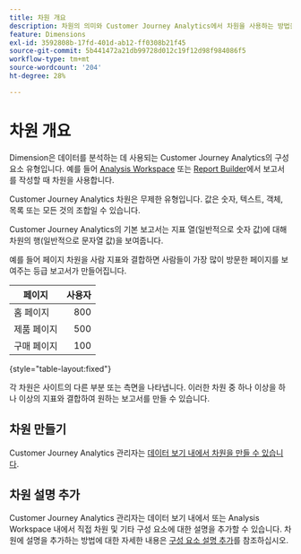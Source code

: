 ```yaml
---
title: 차원 개요
description: 차원의 의미와 Customer Journey Analytics에서 차원을 사용하는 방법을 알아봅니다
feature: Dimensions
exl-id: 3592808b-17fd-401d-ab12-ff0308b21f45
source-git-commit: 5b441472a21db99728d012c19f12d98f984086f5
workflow-type: tm+mt
source-wordcount: '204'
ht-degree: 28%

---
```


# 차원 개요

Dimension은 데이터를 분석하는 데 사용되는 Customer Journey Analytics의 구성 요소 유형입니다. 예를 들어 [Analysis Workspace](/help/analysis-workspace/home.md) 또는 [Report Builder](/help/report-builder/report-buider-overview.md)에서 보고서를 작성할 때 차원을 사용합니다.

Customer Journey Analytics 차원은 무제한 유형입니다. 값은 숫자, 텍스트, 객체, 목록 또는 모든 것의 조합일 수 있습니다.

Customer Journey Analytics의 기본 보고서는 지표 열(일반적으로 숫자 값)에 대해 차원의 행(일반적으로 문자열 값)을 보여줍니다.

예를 들어 페이지 차원을 사람 지표와 결합하면 사람들이 가장 많이 방문한 페이지를 보여주는 등급 보고서가 만들어집니다.

| 페이지 | 사용자 |
| --- | ---: |
| 홈 페이지 | 800 |
| 제품 페이지 | 500 |
| 구매 페이지 | 100 |

{style="table-layout:fixed"}

각 차원은 사이트의 다른 부분 또는 측면을 나타냅니다. 이러한 차원 중 하나 이상을 하나 이상의 지표와 결합하여 원하는 보고서를 만들 수 있습니다.


## 차원 만들기

Customer Journey Analytics 관리자는 [데이터 보기 내에서 차원을 만들 수 있습니다](/help/data-views/create-dataview.md#components).

## 차원 설명 추가

Customer Journey Analytics 관리자는 데이터 보기 내에서 또는 Analysis Workspace 내에서 직접 차원 및 기타 구성 요소에 대한 설명을 추가할 수 있습니다. 차원에 설명을 추가하는 방법에 대한 자세한 내용은 [구성 요소 설명 추가](/help/components/add-component-descriptions.md)를 참조하십시오.
